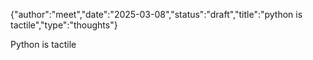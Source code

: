 {"author":"meet","date":"2025-03-08","status":"draft","title":"python is tactile","type":"thoughts"}

Python is tactile

